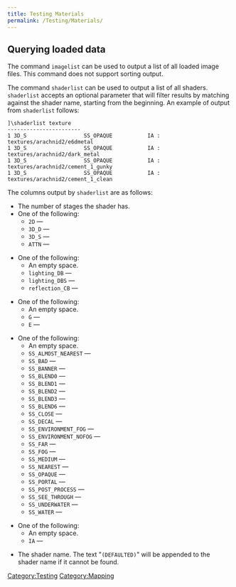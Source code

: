 ```yaml
---
title: Testing Materials
permalink: /Testing/Materials/
---
```


## Querying loaded data

The command `imagelist` can be used to output a list of all loaded image
files. This command does not support sorting output.

The command `shaderlist` can be used to output a list of all shaders.
`shaderlist` accepts an optional parameter that will filter results by
matching against the shader name, starting from the beginning. An
example of output from `shaderlist` follows:

    ]\shaderlist texture
    -----------------------
    1 3D_S                  SS_OPAQUE           IA : textures/arachnid2/e6dmetal
    1 3D_S                  SS_OPAQUE           IA : textures/arachnid2/dark_metal
    1 3D_S                  SS_OPAQUE           IA : textures/arachnid2/cement_1_gunky
    1 3D_S                  SS_OPAQUE           IA : textures/arachnid2/cement_1_clean

The columns output by `shaderlist` are as follows:

- The number of stages the shader has.
- One of the following:
  - `2D` —
  - `3D_D` —
  - `3D_S` —
  - `ATTN` —

<!-- -->

- One of the following:
  - An empty space.
  - `lighting_DB` —
  - `lighting_DBS` —
  - `reflection_CB` —

<!-- -->

- One of the following:
  - An empty space.
  - `G` —
  - `E` —

<!-- -->

- One of the following:
  - An empty space.
  - `SS_ALMOST_NEAREST` —
  - `SS_BAD` —
  - `SS_BANNER` —
  - `SS_BLEND0` —
  - `SS_BLEND1` —
  - `SS_BLEND2` —
  - `SS_BLEND3` —
  - `SS_BLEND6` —
  - `SS_CLOSE` —
  - `SS_DECAL` —
  - `SS_ENVIRONMENT_FOG` —
  - `SS_ENVIRONMENT_NOFOG` —
  - `SS_FAR` —
  - `SS_FOG` —
  - `SS_MEDIUM` —
  - `SS_NEAREST` —
  - `SS_OPAQUE` —
  - `SS_PORTAL` —
  - `SS_POST_PROCESS` —
  - `SS_SEE_THROUGH` —
  - `SS_UNDERWATER` —
  - `SS_WATER` —

<!-- -->

- One of the following:
  - An empty space.
  - `IA` —

<!-- -->

- The shader name. The text "`(DEFAULTED)`" will be appended to the
  shader name if it cannot be found.

[Category:Testing](Category:Testing "wikilink")
[Category:Mapping](Category:Mapping "wikilink")
